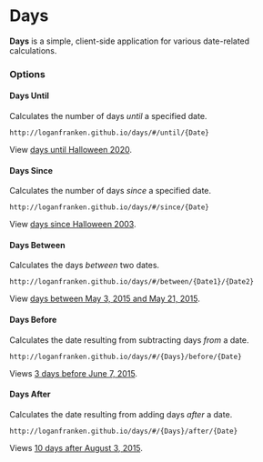 # Days

**Days** is a simple, client-side application for various date-related
calculations.

### Options

#### Days Until

Calculates the number of days *until* a specified date.

```
http://loganfranken.github.io/days/#/until/{Date}
```

View [days until Halloween 2020](http://loganfranken.github.io/days/#/until/10-31-2020).

#### Days Since

Calculates the number of days *since* a specified date.

```
http://loganfranken.github.io/days/#/since/{Date}
```

View [days since Halloween 2003](http://loganfranken.github.io/days/#/since/10-31-2003).

#### Days Between

Calculates the days *between* two dates.

```
http://loganfranken.github.io/days/#/between/{Date1}/{Date2}
```

View [days between May 3, 2015 and May 21, 2015](http://loganfranken.github.io/days/#/between/2015-5-3/2015-5-21).

#### Days Before

Calculates the date resulting from subtracting days *from* a date.

```
http://loganfranken.github.io/days/#/{Days}/before/{Date}
```

Views [3 days before June 7, 2015](http://loganfranken.github.io/days/#/3/before/2015-06-7).

#### Days After

Calculates the date resulting from adding days *after* a date.

```
http://loganfranken.github.io/days/#/{Days}/after/{Date}
```

Views [10 days after August 3, 2015](http://loganfranken.github.io/days/#/10/after/2015-08-3).
